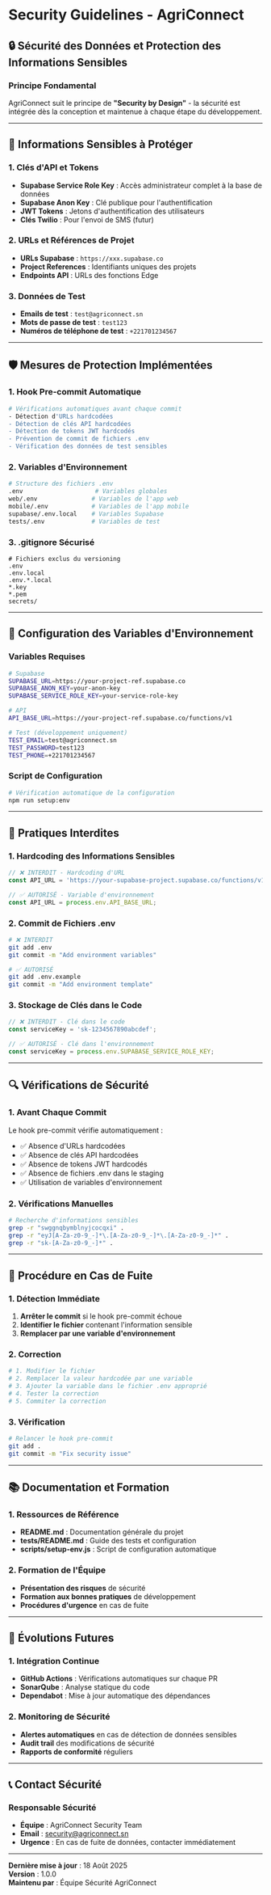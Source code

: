 # Security Guidelines - AgriConnect

## 🔒 **Sécurité des Données et Protection des Informations Sensibles**

### **Principe Fondamental**
AgriConnect suit le principe de **"Security by Design"** - la sécurité est intégrée dès la conception et maintenue à chaque étape du développement.

---

## 🚨 **Informations Sensibles à Protéger**

### **1. Clés d'API et Tokens**
- **Supabase Service Role Key** : Accès administrateur complet à la base de données
- **Supabase Anon Key** : Clé publique pour l'authentification
- **JWT Tokens** : Jetons d'authentification des utilisateurs
- **Clés Twilio** : Pour l'envoi de SMS (futur)

### **2. URLs et Références de Projet**
- **URLs Supabase** : `https://xxx.supabase.co`
- **Project References** : Identifiants uniques des projets
- **Endpoints API** : URLs des fonctions Edge

### **3. Données de Test**
- **Emails de test** : `test@agriconnect.sn`
- **Mots de passe de test** : `test123`
- **Numéros de téléphone de test** : `+221701234567`

---

## 🛡️ **Mesures de Protection Implémentées**

### **1. Hook Pre-commit Automatique**
```bash
# Vérifications automatiques avant chaque commit
- Détection d'URLs hardcodées
- Détection de clés API hardcodées
- Détection de tokens JWT hardcodés
- Prévention de commit de fichiers .env
- Vérification des données de test sensibles
```

### **2. Variables d'Environnement**
```bash
# Structure des fichiers .env
.env                    # Variables globales
web/.env               # Variables de l'app web
mobile/.env            # Variables de l'app mobile
supabase/.env.local    # Variables Supabase
tests/.env             # Variables de test
```

### **3. .gitignore Sécurisé**
```gitignore
# Fichiers exclus du versioning
.env
.env.local
.env.*.local
*.key
*.pem
secrets/
```

---

## 🔧 **Configuration des Variables d'Environnement**

### **Variables Requises**
```bash
# Supabase
SUPABASE_URL=https://your-project-ref.supabase.co
SUPABASE_ANON_KEY=your-anon-key
SUPABASE_SERVICE_ROLE_KEY=your-service-role-key

# API
API_BASE_URL=https://your-project-ref.supabase.co/functions/v1

# Test (développement uniquement)
TEST_EMAIL=test@agriconnect.sn
TEST_PASSWORD=test123
TEST_PHONE=+221701234567
```

### **Script de Configuration**
```bash
# Vérification automatique de la configuration
npm run setup:env
```

---

## 🚫 **Pratiques Interdites**

### **1. Hardcoding des Informations Sensibles**
```typescript
// ❌ INTERDIT - Hardcoding d'URL
const API_URL = 'https://your-supabase-project.supabase.co/functions/v1';

// ✅ AUTORISÉ - Variable d'environnement
const API_URL = process.env.API_BASE_URL;
```

### **2. Commit de Fichiers .env**
```bash
# ❌ INTERDIT
git add .env
git commit -m "Add environment variables"

# ✅ AUTORISÉ
git add .env.example
git commit -m "Add environment template"
```

### **3. Stockage de Clés dans le Code**
```typescript
// ❌ INTERDIT - Clé dans le code
const serviceKey = 'sk-1234567890abcdef';

// ✅ AUTORISÉ - Clé dans l'environnement
const serviceKey = process.env.SUPABASE_SERVICE_ROLE_KEY;
```

---

## 🔍 **Vérifications de Sécurité**

### **1. Avant Chaque Commit**
Le hook pre-commit vérifie automatiquement :
- ✅ Absence d'URLs hardcodées
- ✅ Absence de clés API hardcodées
- ✅ Absence de tokens JWT hardcodés
- ✅ Absence de fichiers .env dans le staging
- ✅ Utilisation de variables d'environnement

### **2. Vérifications Manuelles**
```bash
# Recherche d'informations sensibles
grep -r "swggnqbymblnyjcocqxi" .
grep -r "eyJ[A-Za-z0-9_-]*\.[A-Za-z0-9_-]*\.[A-Za-z0-9_-]*" .
grep -r "sk-[A-Za-z0-9_-]*" .
```

---

## 🚨 **Procédure en Cas de Fuite**

### **1. Détection Immédiate**
1. **Arrêter le commit** si le hook pre-commit échoue
2. **Identifier le fichier** contenant l'information sensible
3. **Remplacer par une variable d'environnement**

### **2. Correction**
```bash
# 1. Modifier le fichier
# 2. Remplacer la valeur hardcodée par une variable
# 3. Ajouter la variable dans le fichier .env approprié
# 4. Tester la correction
# 5. Commiter la correction
```

### **3. Vérification**
```bash
# Relancer le hook pre-commit
git add .
git commit -m "Fix security issue"
```

---

## 📚 **Documentation et Formation**

### **1. Ressources de Référence**
- **README.md** : Documentation générale du projet
- **tests/README.md** : Guide des tests et configuration
- **scripts/setup-env.js** : Script de configuration automatique

### **2. Formation de l'Équipe**
- **Présentation des risques** de sécurité
- **Formation aux bonnes pratiques** de développement
- **Procédures d'urgence** en cas de fuite

---

## 🔮 **Évolutions Futures**

### **1. Intégration Continue**
- **GitHub Actions** : Vérifications automatiques sur chaque PR
- **SonarQube** : Analyse statique du code
- **Dependabot** : Mise à jour automatique des dépendances

### **2. Monitoring de Sécurité**
- **Alertes automatiques** en cas de détection de données sensibles
- **Audit trail** des modifications de sécurité
- **Rapports de conformité** réguliers

---

## 📞 **Contact Sécurité**

### **Responsable Sécurité**
- **Équipe** : AgriConnect Security Team
- **Email** : security@agriconnect.sn
- **Urgence** : En cas de fuite de données, contacter immédiatement

---

**Dernière mise à jour** : 18 Août 2025  
**Version** : 1.0.0  
**Maintenu par** : Équipe Sécurité AgriConnect
